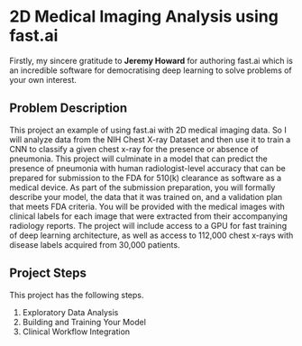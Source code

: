 
# 2D Medical Imaging Analysis using fast.ai

Firstly, my sincere gratitude to **Jeremy Howard** for authoring fast.ai which is an incredible software for democratising deep learning to solve problems of your own interest.


## Problem Description

This project an example of using fast.ai with 2D medical imaging data. So I will analyze data from the NIH Chest X-ray Dataset and then use it to train a CNN to classify a given chest x-ray for the presence or absence of pneumonia. This project will culminate in a model that can predict the presence of pneumonia with human radiologist-level accuracy that can be prepared for submission to the FDA for 510(k) clearance as software as a medical device. As part of the submission preparation, you will formally describe your model, the data that it was trained on, and a validation plan that meets FDA criteria.
You will be provided with the medical images with clinical labels for each image that were extracted from their accompanying radiology reports.
The project will include access to a GPU for fast training of deep learning architecture, as well as access to 112,000 chest x-rays with disease labels acquired from 30,000 patients.

## Project Steps
This project has the following steps.
1.	Exploratory Data Analysis
2.	Building and Training Your Model
3.	Clinical Workflow Integration

